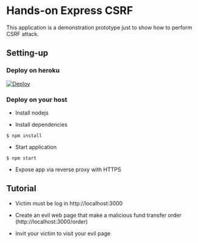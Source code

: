 # Hands-on Express CSRF

This application is a demonstration prototype just to show how to perform CSRF attack.

## Setting-up

### Deploy on heroku

[![Deploy](https://www.herokucdn.com/deploy/button.svg)](https://heroku.com/deploy?template=https://github.com/0xdbe-appsec/csrf-express)

### Deploy on your host

* Install nodejs

* Install dependencies

```console
$ npm install
```

* Start application

```console
$ npm start
```

* Expose app via reverse proxy with HTTPS

## Tutorial

* Victim must be log in http://localhost:3000

* Create an evil web page that make a malicious fund transfer order (http://localhost:3000/order)

* Invit your victim to visit your evil page
